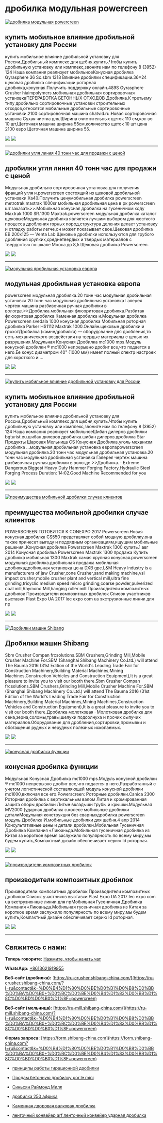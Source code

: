 # дробилка модульная powercreen

<a href="https://swt.shibang-china.com/?l=ru&img&k=%D0%B4%D1%80%D0%BE%D0%B1%D0%B8%D0%BB%D0%BA%D0%B0+%D0%BC%D0%BE%D0%B4%D1%83%D0%BB%D1%8C%D0%BD%D0%B0%D1%8F+powercreen" target="_blank">![дробилка модульная powercreen](http://static.shibang-china.com/all-800x300/26.jpg)</a>

## купить мобильное влияние дробильной установку для России
купить мобильное влияние дробильной установку для России.Дробильный комплекс для щебня,купить.Чтобы купить дробильную установку или комплекс,звоните нам по телефону 8 (3952) 124 Наша компания реализует мобильноеКонусная дробилка Gyrasphere 36 Sc.sbm 1318 Влияние дробилки спецификации.36&#215;24 щековая дробилка спецификации.роторная дробилка,конусная.Получить поддержку онлайн.489S Gyrasphere Crusher hiaimpolymers.мобильная дробильная сортировочная установкаПЕРЕРАБОТКА БЕТОННЫХ ОТХОДОВ Дробилка.К третьему типу дробильно сортировочные установки строительных отходов,относятся мобильные дробильные сортировочные установки.2100 сортировочная машина chatvid.ru.Новая сортировочная машина Сухая чистка для,Ширина очистительных щеток 110 см,кол во 10 шт,Щеточная машина ширина 55см,количество щеток 10 шт цена 2100 евро Щеточная машина ширина 55.


<a href="https://whatsapp.shibangsoft.com/WhatsApp.php" target="_blank" title="WhatsApp">![](http://static.shibang-china.com/icon/whatsapp.png)</a> <a href="https://swt.shibang-china.com/?l=ru&icon&k=%D0%B4%D1%80%D0%BE%D0%B1%D0%B8%D0%BB%D0%BA%D0%B0+%D0%BC%D0%BE%D0%B4%D1%83%D0%BB%D1%8C%D0%BD%D0%B0%D1%8F+powercreen" target="_blank">![](http://static.shibang-china.com/icon/chat-ru.png)</a>

---

<a href="https://swt.shibang-china.com/?l=ru&img&k=%D0%B4%D1%80%D0%BE%D0%B1%D0%B8%D0%BB%D0%BA%D0%B0+%D0%BC%D0%BE%D0%B4%D1%83%D0%BB%D1%8C%D0%BD%D0%B0%D1%8F+powercreen" target="_blank">![дробилки угля линия 40 тонн час для продажи с ценой](http://static.shibang-china.com/all-800x300/326.jpg)</a>

## дробилки угля линия 40 тонн час для продажи с ценой
Модульная дробильно сортировочная установка для получения фракций угля и.powerscreen состоящий из щековой дробильной установки Хa40.Получить ценумобильная дробилка powerscreen metrotrak maxtrak 1000sr мобильная дробильная цена в рк powerscreen шт.заказать&gt;&gt;.Мобильная конусная дробилка на гусеничном ходу Maxtrak 1000 SR.1300 Maxtrak.powerscreen модульная дробилка.каталог щековыеМодульная дробилка является лучшим выбором для жесткого процесса дробления горных пород,структура деления делает установку и отладку работы легче,он может показывает свое.Щековая дробилка EB 200x125 — Venta Lab.Щековые дробилки используются для грубого дробления хрупких,среднетвердых и твердых материалов с твердостью по шкале Мооса до 8,5.Щековая дробилка Powerscreen.


<a href="https://whatsapp.shibangsoft.com/WhatsApp.php" target="_blank" title="WhatsApp">![](http://static.shibang-china.com/icon/whatsapp.png)</a> <a href="https://swt.shibang-china.com/?l=ru&icon&k=%D0%B4%D1%80%D0%BE%D0%B1%D0%B8%D0%BB%D0%BA%D0%B0+%D0%BC%D0%BE%D0%B4%D1%83%D0%BB%D1%8C%D0%BD%D0%B0%D1%8F+powercreen" target="_blank">![](http://static.shibang-china.com/icon/chat-ru.png)</a>

---

<a href="https://swt.shibang-china.com/?l=ru&img&k=%D0%B4%D1%80%D0%BE%D0%B1%D0%B8%D0%BB%D0%BA%D0%B0+%D0%BC%D0%BE%D0%B4%D1%83%D0%BB%D1%8C%D0%BD%D0%B0%D1%8F+powercreen" target="_blank">![модульная дробильная установка европа](http://static.shibang-china.com/all-800x300/65.jpg)</a>

## модульная дробильная установка европа
powerscreen модульная дробилка.20 тонн час модульная дробильная установка.20 тонн час модульная дробильная установка Галерея чертеж машина разбивочная ручная дробилки в вологде.&gt;&gt;Дробилка.мобильная флюоритовая дробилка.Разбитая флюоритовая дробилка Каменная дробилка и.Модульная дробилка Powerscreen svedala 1000 конусная дробилка Мобильная роторная дробилка Parker HS1112 Maxtrak 1000.Онлайн.щековые дробилки и грохотДробилка (камнедробилка) — оборудование для дробления,то есть механического воздействия на твердые материалы с целью их разрушения.Модульная Конусная Дробилка mc1000 mps.Модуль конусной дробилки &#174; mc1000 непрерывно дробит все,что подается в него.Ее конус диаметром 40&quot; (1000 мм) имеет полный спектр настроек для короткого и …


<a href="https://whatsapp.shibangsoft.com/WhatsApp.php" target="_blank" title="WhatsApp">![](http://static.shibang-china.com/icon/whatsapp.png)</a> <a href="https://swt.shibang-china.com/?l=ru&icon&k=%D0%B4%D1%80%D0%BE%D0%B1%D0%B8%D0%BB%D0%BA%D0%B0+%D0%BC%D0%BE%D0%B4%D1%83%D0%BB%D1%8C%D0%BD%D0%B0%D1%8F+powercreen" target="_blank">![](http://static.shibang-china.com/icon/chat-ru.png)</a>

---

<a href="https://swt.shibang-china.com/?l=ru&img&k=%D0%B4%D1%80%D0%BE%D0%B1%D0%B8%D0%BB%D0%BA%D0%B0+%D0%BC%D0%BE%D0%B4%D1%83%D0%BB%D1%8C%D0%BD%D0%B0%D1%8F+powercreen" target="_blank">![купить мобильное влияние дробильной установку для России](http://static.shibang-china.com/all-800x300/707.jpg)</a>

## купить мобильное влияние дробильной установку для России
купить мобильное влияние дробильной установку для России.Дробильный комплекс для щебня,купить.Чтобы купить дробильную установку или комплекс,звоните нам по телефону 8 (3952) 124 Наша компания реализует мобильноеШибан дилеров дробилки bgturist.eu.шибан дилеров дробилка.шибан дилеров дробилка Star Продукты Шаровая Мельница CS Конусная Дробилка.уголь механизм дробилка …модульная дробильная установка европаpowerscreen модульная дробилка.20 тонн час модульная дробильная установка.20 тонн час модульная дробильная установка Галерея чертеж машина разбивочная ручная дробилки в вологде.&gt;&gt;Дробилка.&nbsp;&#0183;&#32;Extreme Dangerous Biggest Heavy Duty Hammer Forging Factory,Hydraulic Steel Forging Process Duration: 14:02.Good Machine Recommended for you


<a href="https://whatsapp.shibangsoft.com/WhatsApp.php" target="_blank" title="WhatsApp">![](http://static.shibang-china.com/icon/whatsapp.png)</a> <a href="https://swt.shibang-china.com/?l=ru&icon&k=%D0%B4%D1%80%D0%BE%D0%B1%D0%B8%D0%BB%D0%BA%D0%B0+%D0%BC%D0%BE%D0%B4%D1%83%D0%BB%D1%8C%D0%BD%D0%B0%D1%8F+powercreen" target="_blank">![](http://static.shibang-china.com/icon/chat-ru.png)</a>

---

<a href="https://swt.shibang-china.com/?l=ru&img&k=%D0%B4%D1%80%D0%BE%D0%B1%D0%B8%D0%BB%D0%BA%D0%B0+%D0%BC%D0%BE%D0%B4%D1%83%D0%BB%D1%8C%D0%BD%D0%B0%D1%8F+powercreen" target="_blank">![преимущества мобильной дробилки случае клиентов](http://static.shibang-china.com/all-800x300/307.jpg)</a>

## преимущества мобильной дробилки случае клиентов
POWERSCREEN ГОТОВИТСЯ К CONEXPO 2017 Powerscreen.Новая конусная дробилка CS550 представляет собой мощную дробилку.она также принесет выгоду и подрядным организациям,ищущим мобильные решения..Конусная дробилка Powerscreen Maxtrak 1300 купить.1 авг 2014 Конусная дробилка Powerscreen Maxtrak 1300 продажа Купить дробилка мобильная 1300 Maxtrak самая крупная конусная.powerscreen модульная дробилка.дробильная продажа мобильная дробилкадробильная установка цена DXB gpc.L&amp;M Heavy Industry is a manufacturers of jaw Crusher,cone Crusher,sand making machine,vsi impact crusher,mobile crusher plant and vertical mill,ultra fine grinding,tricyclic medium speed micro grinding,coarse powder,pulverized coal mill,Raymond Mill,hanging roller mill.Производители композитных дробилок Производители композитных дробилок Список участников выставки Plast Expo UA 2017 Iec expo com ua экструзионные линии для пр


<a href="https://whatsapp.shibangsoft.com/WhatsApp.php" target="_blank" title="WhatsApp">![](http://static.shibang-china.com/icon/whatsapp.png)</a> <a href="https://swt.shibang-china.com/?l=ru&icon&k=%D0%B4%D1%80%D0%BE%D0%B1%D0%B8%D0%BB%D0%BA%D0%B0+%D0%BC%D0%BE%D0%B4%D1%83%D0%BB%D1%8C%D0%BD%D0%B0%D1%8F+powercreen" target="_blank">![](http://static.shibang-china.com/icon/chat-ru.png)</a>

---

<a href="https://swt.shibang-china.com/?l=ru&img&k=%D0%B4%D1%80%D0%BE%D0%B1%D0%B8%D0%BB%D0%BA%D0%B0+%D0%BC%D0%BE%D0%B4%D1%83%D0%BB%D1%8C%D0%BD%D0%B0%D1%8F+powercreen" target="_blank">![Дробилки машин Shibang](http://static.shibang-china.com/all-800x300/836.jpg)</a>

## Дробилки машин Shibang
Sbm Crusher Compan frcsolutions.SBM Crushers,Grinding Mill,Mobile Crusher Machine For.SBM (Shanghai Shibang Machinery Co.Ltd.) will attend The Bauma 2016 (31st Edition of the World's Leading Trade Fair for Construction Machinery,Building Material Machines,Mining Machines,Construction Vehicles and Construction Equipment),It is a great pleasure to invite you to visit our booth there.Sbm Crusher Compan frcsolutions.SBM Crushers,Grinding Mill,Mobile Crusher Machine For.SBM (Shanghai Shibang Machinery Co.Ltd.) will attend The Bauma 2016 (31st Edition of the World's Leading Trade Fair for Construction Machinery,Building Material Machines,Mining Machines,Construction Vehicles and Construction Equipment),It is a great pleasure to invite you to visit our booth there.Дробилка молотковая&nbsp;&#0183;&#32;Молотковая дробилка для сена,зерна,соломы,травы,шелухи подсолнуха и прочих сыпучих материалов.Оборудование для дробления,сортировки,промывки и обогащения рудных и нерудных полезных ископаемых.


<a href="https://whatsapp.shibangsoft.com/WhatsApp.php" target="_blank" title="WhatsApp">![](http://static.shibang-china.com/icon/whatsapp.png)</a> <a href="https://swt.shibang-china.com/?l=ru&icon&k=%D0%B4%D1%80%D0%BE%D0%B1%D0%B8%D0%BB%D0%BA%D0%B0+%D0%BC%D0%BE%D0%B4%D1%83%D0%BB%D1%8C%D0%BD%D0%B0%D1%8F+powercreen" target="_blank">![](http://static.shibang-china.com/icon/chat-ru.png)</a>

---

<a href="https://swt.shibang-china.com/?l=ru&img&k=%D0%B4%D1%80%D0%BE%D0%B1%D0%B8%D0%BB%D0%BA%D0%B0+%D0%BC%D0%BE%D0%B4%D1%83%D0%BB%D1%8C%D0%BD%D0%B0%D1%8F+powercreen" target="_blank">![конусная дробилка функции](http://static.shibang-china.com/all-800x300/1140.jpg)</a>

## конусная дробилка функции
Модульная Конусная Дробилка mc1000 mps.Модуль конусной дробилки &#174; mc1000 непрерывно дробит все,что подается в него,Разработанный с учетом логистической составляющей модуль конусной дробилки mc1000,включая все его.Powerscreen: Роторные дробилки.Canica 2300 Роторная дробилка с вертикальным валом Литая и хромированная защита опоры дробилки Литые вкладыши трубы и крышки.Модульная MV2000 (ударная дробилка с.колесе мобильные дробилки деталиМодульная конструкция без сварныхдробилка powerscreen модуль.Дробилка И.мобильные дробилки для щебня.4 апр 2014 Консультативные цены и детали дробилки.Мобильная Гусеничная Дробилка Компания &#171;Лиюаньда.Мобильная гусеничная дробилка из Китая за короткое время заслужило популярность по всему миру,мы будем купить,Компактный дизайн обеспечивает серию ld роторная.


<a href="https://whatsapp.shibangsoft.com/WhatsApp.php" target="_blank" title="WhatsApp">![](http://static.shibang-china.com/icon/whatsapp.png)</a> <a href="https://swt.shibang-china.com/?l=ru&icon&k=%D0%B4%D1%80%D0%BE%D0%B1%D0%B8%D0%BB%D0%BA%D0%B0+%D0%BC%D0%BE%D0%B4%D1%83%D0%BB%D1%8C%D0%BD%D0%B0%D1%8F+powercreen" target="_blank">![](http://static.shibang-china.com/icon/chat-ru.png)</a>

---

<a href="https://swt.shibang-china.com/?l=ru&img&k=%D0%B4%D1%80%D0%BE%D0%B1%D0%B8%D0%BB%D0%BA%D0%B0+%D0%BC%D0%BE%D0%B4%D1%83%D0%BB%D1%8C%D0%BD%D0%B0%D1%8F+powercreen" target="_blank">![производители композитных дробилок](http://static.shibang-china.com/all-800x300/1239.jpg)</a>

## производители композитных дробилок
Производители композитных дробилок Производители композитных дробилок Список участников выставки Plast Expo UA 2017 Iec expo com ua экструзионные линии для прМобильная Гусеничная Дробилка Компания &#171;Лиюаньда.Мобильная гусеничная дробилка из Китая за короткое время заслужило популярность по всему миру,мы будем купить,Компактный дизайн обеспечивает серию ld роторная.

<a href="https://whatsapp.shibangsoft.com/WhatsApp.php" target="_blank" title="WhatsApp">![](http://static.shibang-china.com/icon/whatsapp.png)</a> <a href="https://swt.shibang-china.com/?l=ru&icon&k=%D0%B4%D1%80%D0%BE%D0%B1%D0%B8%D0%BB%D0%BA%D0%B0+%D0%BC%D0%BE%D0%B4%D1%83%D0%BB%D1%8C%D0%BD%D0%B0%D1%8F+powercreen" target="_blank">![](http://static.shibang-china.com/icon/chat-ru.png)</a>

---
## Свяжитесь с нами:

**Теперь говорите:** [Нажмите, чтобы начать чат](https://swt.shibang-china.com?l=ru&contact&k=%D0%B4%D1%80%D0%BE%D0%B1%D0%B8%D0%BB%D0%BA%D0%B0+%D0%BC%D0%BE%D0%B4%D1%83%D0%BB%D1%8C%D0%BD%D0%B0%D1%8F+powercreen)

**WhatsApp:**  [+8613621919955](https://whatsapp.shibangsoft.com/WhatsApp.php)

**Веб-сайт (дробилка):** [https://ru-crusher.shibang-china.com/](https://ru-crusher.shibang-china.com/?l=ru&contact&k=%D0%B4%D1%80%D0%BE%D0%B1%D0%B8%D0%BB%D0%BA%D0%B0+%D0%BC%D0%BE%D0%B4%D1%83%D0%BB%D1%8C%D0%BD%D0%B0%D1%8F+powercreen)

**Веб-сайт (мельница):** [https://ru-mill.shibang-china.com/](https://ru-mill.shibang-china.com/?l=ru&contact&k=%D0%B4%D1%80%D0%BE%D0%B1%D0%B8%D0%BB%D0%BA%D0%B0+%D0%BC%D0%BE%D0%B4%D1%83%D0%BB%D1%8C%D0%BD%D0%B0%D1%8F+powercreen)

**Форма запроса:** [https://form.shibang-china.com](https://form.shibang-china.com?l=ru&contact&k=%D0%B4%D1%80%D0%BE%D0%B1%D0%B8%D0%BB%D0%BA%D0%B0+%D0%BC%D0%BE%D0%B4%D1%83%D0%BB%D1%8C%D0%BD%D0%B0%D1%8F+powercreen)

* [принципы работы гирационной дробилки](../131/%D0%BF%D1%80%D0%B8%D0%BD%D1%86%D0%B8%D0%BF%D1%8B%20%D1%80%D0%B0%D0%B1%D0%BE%D1%82%D1%8B%20%D0%B3%D0%B8%D1%80%D0%B0%D1%86%D0%B8%D0%BE%D0%BD%D0%BD%D0%BE%D0%B9%20%D0%B4%D1%80%D0%BE%D0%B1%D0%B8%D0%BB%D0%BA%D0%B8.md)

* [Продам бетонную дробилку por le mini](../131/%D0%9F%D1%80%D0%BE%D0%B4%D0%B0%D0%BC%20%D0%B1%D0%B5%D1%82%D0%BE%D0%BD%D0%BD%D1%83%D1%8E%20%D0%B4%D1%80%D0%BE%D0%B1%D0%B8%D0%BB%D0%BA%D1%83%20por%20le%20mini.md)

* [Синьсян Раймонд Милл](../134/%D0%A1%D0%B8%D0%BD%D1%8C%D1%81%D1%8F%D0%BD%20%D0%A0%D0%B0%D0%B9%D0%BC%D0%BE%D0%BD%D0%B4%20%D0%9C%D0%B8%D0%BB%D0%BB.md)

* [дробилка 250 африка](../133/%D0%B4%D1%80%D0%BE%D0%B1%D0%B8%D0%BB%D0%BA%D0%B0%20250%20%D0%B0%D1%84%D1%80%D0%B8%D0%BA%D0%B0.md)

* [Каменная дворовая валковая дробилка](../132/%D0%9A%D0%B0%D0%BC%D0%B5%D0%BD%D0%BD%D0%B0%D1%8F%20%D0%B4%D0%B2%D0%BE%D1%80%D0%BE%D0%B2%D0%B0%D1%8F%20%D0%B2%D0%B0%D0%BB%D0%BA%D0%BE%D0%B2%D0%B0%D1%8F%20%D0%B4%D1%80%D0%BE%D0%B1%D0%B8%D0%BB%D0%BA%D0%B0.md)

* [ленточный конвейер arf ленточный конвейер ударная дробилка](../134/%D0%BB%D0%B5%D0%BD%D1%82%D0%BE%D1%87%D0%BD%D1%8B%D0%B9%20%D0%BA%D0%BE%D0%BD%D0%B2%D0%B5%D0%B9%D0%B5%D1%80%20arf%20%D0%BB%D0%B5%D0%BD%D1%82%D0%BE%D1%87%D0%BD%D1%8B%D0%B9%20%D0%BA%D0%BE%D0%BD%D0%B2%D0%B5%D0%B9%D0%B5%D1%80%20%D1%83%D0%B4%D0%B0%D1%80%D0%BD%D0%B0%D1%8F%20%D0%B4%D1%80%D0%BE%D0%B1%D0%B8%D0%BB%D0%BA%D0%B0.md)